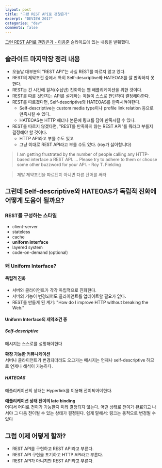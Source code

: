 ```yaml
---
layout: post
title: "그런 REST API로 괜찮은가"
excerpt: "DEVIEW 2017"
categories: "dev"
comments: false
---
```


[그런 REST API로 괜찮은가 - 이응준](http://slides.com/eungjun/rest#/)
슬라이드에 있는 내용을 발췌했다.

## 슬라이드 마지막장 정리 내용
- 오늘날 대부분의 "REST API"는 사실 REST를 따르지 않고 있다.
- REST의 제약조건 중에서 특히  Self-descriptive와 HATEOAS를 잘 만족하지 못한다.
- REST는 긴 시간에 걸쳐(수십년) 진화하는 웹 애플리케이션을 위한 것이다.
- REST를 따를 것인지는 API를 설계하는 이들이 스스로 판단하여 결정해야한다.
- REST를 따르겠다면, Self-descriptive와 HATEOAS를 만족시켜야한다.
    - Self-descriptive는 custom  media type이나 profile link relation 등으로 만족시킬 수 있다.
    - HATEOAS는 HTTP 헤더나 본문에 링크를 담아 만족시킬 수 있다.
- REST를 따르지 않겠다면, "REST를 만족하지 않는 REST API"를 뭐라고 부를지 결정해야 할 것이다.
    - HTTP API라고 부를 수도 있고
    - 그냥 이대로 REST API라고 부를 수도 있다. (roy가 싫어합니다)

> I am getting frustrated by the number of people calling any HTTP-based interface a REST API. ... Please try to adhere to them or choose some other buzzword for your API. - Roy T. Fielding

> 제발 제약조건을 따르던지 아니면 다른 단어를 써라

## 그런데 Self-descriptive와 HATEOAS가 독립적 진화에 어떻게 도움이 될까요?

### REST를 구성하는 스타일
- client-server
- stateless
- cache
- **uniform interface**
- layered system
- code-on-demand (optional)

### 왜 Uniform Interface?

#### 독립적 진화
- 서버와 클라이언트가 각각 독립적으로 진화한다.
- 서버의 기능이 변경되어도 클라이언트를 업데이트할 필요가 없다.
- REST를 만들게 된 계기: "How do I improve HTTP without breaking the Web."

#### Uniform Interface의 제약조건 중

##### Self-descriptive
메시지는 스스로를 설명해야한다

**확장 가능한 커뮤니케이션**  
서버나 클라이언트가 변경되더라도 오고가는 메시지는 언제나 self-descriptive 하므로 언제나 해석이 가능하다.

##### HATEOAS
애플리케이션의 상태는 Hyperlink를 이용해 전이되어야한다.

**애플리케이션 상태 전이의 late binding**  
어디서 어디로 전이가 가능한지 미리 결정되지 않는다. 어떤 상태로 전이가 완료되고 나서야 그 다음 전이될 수 있는 상태가 결정된다.
쉽게 말해서: 링크는 동적으로 변경될 수 있다

## 그럼 이제 어떻게 할까?
- REST API를 구현하고 REST API라고 부른다.
- REST API 구현을 포기하고 HTTP API라고 부른다.
- REST API가 아니지만 REST API라고 부른다.